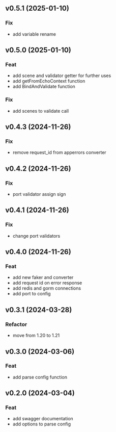 ## v0.5.1 (2025-01-10)

### Fix

- add variable rename

## v0.5.0 (2025-01-10)

### Feat

- add scene and validator getter for further uses
- add getFromEchoContext function
- add BindAndValidate function

### Fix

- add scenes to validate call

## v0.4.3 (2024-11-26)

### Fix

- remove request_id from apperrors converter

## v0.4.2 (2024-11-26)

### Fix

- port validator assign sign

## v0.4.1 (2024-11-26)

### Fix

- change port validators

## v0.4.0 (2024-11-26)

### Feat

- add new faker and converter
- add request id on error response
- add redis and gorm connections
- add port to config

## v0.3.1 (2024-03-28)

### Refactor

- move from 1.20 to 1.21

## v0.3.0 (2024-03-06)

### Feat

- add parse config function

## v0.2.0 (2024-03-04)

### Feat

- add swagger documentation
- add options to parse config
